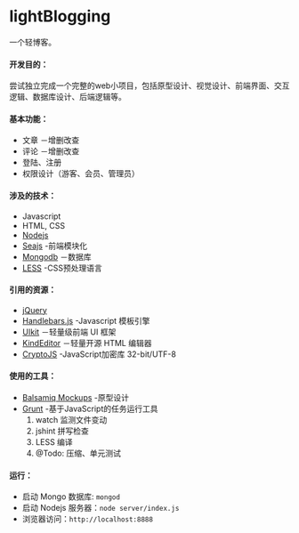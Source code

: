 # lightBlogging

 一个轻博客。

#### 开发目的：

尝试独立完成一个完整的web小项目，包括原型设计、视觉设计、前端界面、交互逻辑、数据库设计、后端逻辑等。

#### 基本功能：

- 文章 －增删改查
- 评论 －增删改查
- 登陆、注册
- 权限设计（游客、会员、管理员）

#### 涉及的技术：

- Javascript
- HTML, CSS
- [Nodejs](https://nodejs.org/api/crypto.html)
- [Seajs](http://seajs.org/docs/) -前端模块化
- [Mongodb](http://docs.mongodb.org/manual/) －数据库
- [LESS](http://lesscss.org) -CSS预处理语言

#### 引用的资源：

- [jQuery](https://jquery.com/)
- [Handlebars.js](http://handlebarsjs.com/) -Javascript 模板引擎
- [UIkit](https://github.com/uikit/uikit) －轻量级前端 UI 框架
- [KindEditor](http://kindeditor.org/) －轻量开源 HTML 编辑器
- [CryptoJS](http://code.google.com/p/crypto-js/) -JavaScript加密库 32-bit/UTF-8


#### 使用的工具：

- [Balsamiq Mockups](https://balsamiq.com/) -原型设计
- [Grunt](http://gruntjs.com/) -基于JavaScript的任务运行工具
	1. watch 监测文件变动
	2. jshint 拼写检查
	3. LESS 编译
	4. @Todo: 压缩、单元测试

#### 运行：

- 启动 Mongo 数据库: `mongod`
- 启动 Nodejs 服务器：`node server/index.js`
- 浏览器访问：`http://localhost:8888`